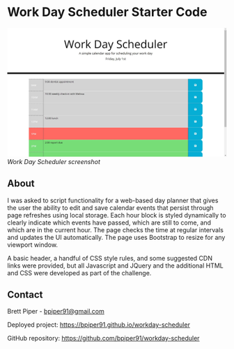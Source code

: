 # Work Day Scheduler Starter Code

![Work Day Scheduler screenshot](./assets/images/screenshot.JPG "Work Day Scheduler")
*Work Day Scheduler screenshot*

## About

I was asked to script functionality for a web-based day planner that gives the user the ability to edit and save calendar events that persist through page refreshes using local storage. Each hour block is styled dynamically to clearly indicate which events have passed, which are still to come, and which are in the current hour. The page checks the time at regular intervals and updates the UI automatically. The page uses Bootstrap to resize for any viewport window.

A basic header, a handful of CSS style rules, and some suggested CDN links were provided, but all Javascript and JQuery and the additional HTML and CSS were developed as part of the challenge.

## Contact

Brett Piper - <bpiper91@gmail.com>

Deployed project: <https://bpiper91.github.io/workday-scheduler>

GitHub repository: <https://github.com/bpiper91/workday-scheduler>